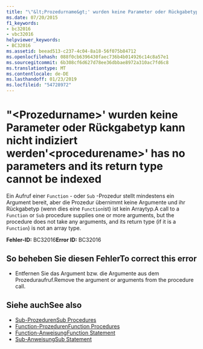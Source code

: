 ```yaml
---
title: "\"&lt;Prozedurname&gt;' wurden keine Parameter oder Rückgabetyp kann nicht indiziert werden"
ms.date: 07/20/2015
f1_keywords:
- bc32016
- vbc32016
helpviewer_keywords:
- BC32016
ms.assetid: beead513-c237-4c04-8a18-56f075b84712
ms.openlocfilehash: 088f0cb6396430faec736b4b014926c14c8a57e1
ms.sourcegitcommit: 6b308cf6d627d78ee36dbbae8972a310ac7fd6c8
ms.translationtype: MT
ms.contentlocale: de-DE
ms.lasthandoff: 01/23/2019
ms.locfileid: "54728972"
---
```

# <a name="ltprocedurenamegt-has-no-parameters-and-its-return-type-cannot-be-indexed"></a><span data-ttu-id="b4e25-102">"&lt;Prozedurname&gt;' wurden keine Parameter oder Rückgabetyp kann nicht indiziert werden</span><span class="sxs-lookup"><span data-stu-id="b4e25-102">'&lt;procedurename&gt;' has no parameters and its return type cannot be indexed</span></span>
<span data-ttu-id="b4e25-103">Ein Aufruf einer `Function` - oder `Sub` -Prozedur stellt mindestens ein Argument bereit, aber die Prozedur übernimmt keine Argumente und ihr Rückgabetyp (wenn dies eine `Function`ist) ist kein Arraytyp.</span><span class="sxs-lookup"><span data-stu-id="b4e25-103">A call to a `Function` or `Sub` procedure supplies one or more arguments, but the procedure does not take any arguments, and its return type (if it is a `Function`) is not an array type.</span></span>  
  
 <span data-ttu-id="b4e25-104">**Fehler-ID:** BC32016</span><span class="sxs-lookup"><span data-stu-id="b4e25-104">**Error ID:** BC32016</span></span>  
  
## <a name="to-correct-this-error"></a><span data-ttu-id="b4e25-105">So beheben Sie diesen Fehler</span><span class="sxs-lookup"><span data-stu-id="b4e25-105">To correct this error</span></span>  
  
-   <span data-ttu-id="b4e25-106">Entfernen Sie das Argument bzw. die Argumente aus dem Prozeduraufruf.</span><span class="sxs-lookup"><span data-stu-id="b4e25-106">Remove the argument or arguments from the procedure call.</span></span>  
  
## <a name="see-also"></a><span data-ttu-id="b4e25-107">Siehe auch</span><span class="sxs-lookup"><span data-stu-id="b4e25-107">See also</span></span>
- [<span data-ttu-id="b4e25-108">Sub-Prozeduren</span><span class="sxs-lookup"><span data-stu-id="b4e25-108">Sub Procedures</span></span>](../../visual-basic/programming-guide/language-features/procedures/sub-procedures.md)
- [<span data-ttu-id="b4e25-109">Function-Prozeduren</span><span class="sxs-lookup"><span data-stu-id="b4e25-109">Function Procedures</span></span>](../../visual-basic/programming-guide/language-features/procedures/function-procedures.md)
- [<span data-ttu-id="b4e25-110">Function-Anweisung</span><span class="sxs-lookup"><span data-stu-id="b4e25-110">Function Statement</span></span>](../../visual-basic/language-reference/statements/function-statement.md)
- [<span data-ttu-id="b4e25-111">Sub-Anweisung</span><span class="sxs-lookup"><span data-stu-id="b4e25-111">Sub Statement</span></span>](../../visual-basic/language-reference/statements/sub-statement.md)
